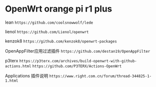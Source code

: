 # OpenWrt orange pi r1 plus

lean `https://github.com/coolsnowwolf/lede`

lienol `https://github.com/Lienol/openwrt`

kenzok8 `https://github.com/kenzok8/openwrt-packages`

OpenAppFilter应用过滤插件 `https://github.com/destan19/OpenAppFilter`

p3terx `https://p3terx.com/archives/build-openwrt-with-github-actions.html`
       `https://github.com/P3TERX/Actions-OpenWrt`

Applications 插件说明 `https://www.right.com.cn/forum/thread-344825-1-1.html`
